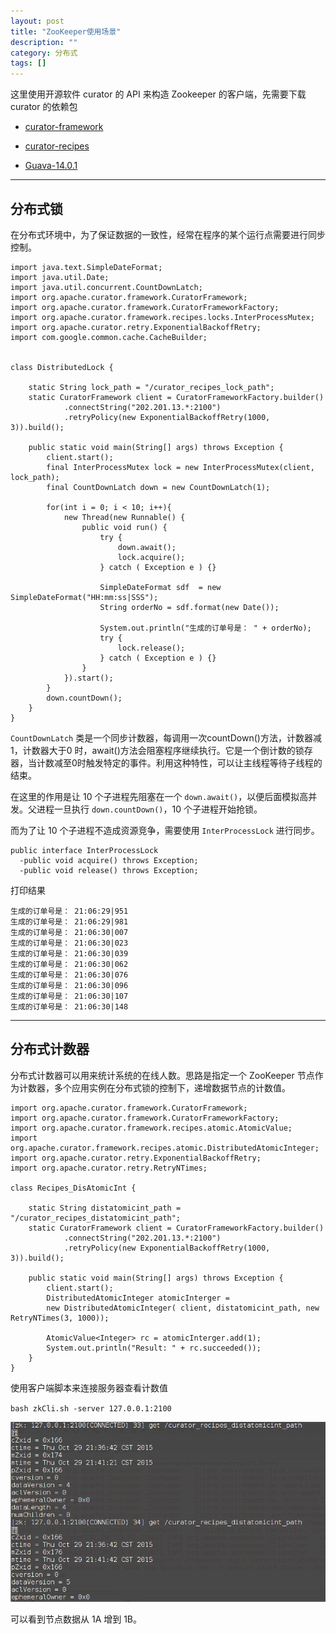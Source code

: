 ```yaml
---
layout: post
title: "ZooKeeper使用场景"
description: ""
category: 分布式
tags: []
---
```


这里使用开源软件 curator 的 API 来构造 Zookeeper 的客户端，先需要下载 curator 的依赖包

* [curator-framework](http://mvnrepository.com/artifact/org.apache.curator/curator-framework/2.3.0)

* [curator-recipes](http://maven.outofmemory.cn/org.apache.curator/curator-recipes/2.4.2/)

* [Guava-14.0.1](http://maven.outofmemory.cn/com.google.guava/guava/14.0.1/)


----------------------

## 分布式锁

在分布式环境中，为了保证数据的一致性，经常在程序的某个运行点需要进行同步控制。

```
import java.text.SimpleDateFormat;
import java.util.Date;
import java.util.concurrent.CountDownLatch;
import org.apache.curator.framework.CuratorFramework;
import org.apache.curator.framework.CuratorFrameworkFactory;
import org.apache.curator.framework.recipes.locks.InterProcessMutex;
import org.apache.curator.retry.ExponentialBackoffRetry;
import com.google.common.cache.CacheBuilder;


class DistributedLock {
    
    static String lock_path = "/curator_recipes_lock_path";
    static CuratorFramework client = CuratorFrameworkFactory.builder()
            .connectString("202.201.13.*:2100")
            .retryPolicy(new ExponentialBackoffRetry(1000, 3)).build();
    
    public static void main(String[] args) throws Exception {
        client.start();
        final InterProcessMutex lock = new InterProcessMutex(client, lock_path);
        final CountDownLatch down = new CountDownLatch(1);
        
        for(int i = 0; i < 10; i++){
            new Thread(new Runnable() {
                public void run() {
                    try {
                        down.await();
                        lock.acquire();
                    } catch ( Exception e ) {}
                    
                    SimpleDateFormat sdf  = new SimpleDateFormat("HH:mm:ss|SSS");
                    String orderNo = sdf.format(new Date());
                    
                    System.out.println("生成的订单号是： " + orderNo);
                    try {
                        lock.release();
                    } catch ( Exception e ) {}
                }
            }).start();
        }
        down.countDown();
    }
}
```

`CountDownLatch` 类是一个同步计数器，每调用一次countDown()方法，计数器减1，计数器大于0 时，await()方法会阻塞程序继续执行。它是一个倒计数的锁存器，当计数减至0时触发特定的事件。利用这种特性，可以让主线程等待子线程的结束。

在这里的作用是让 10 个子进程先阻塞在一个 `down.await()`，以便后面模拟高并发。父进程一旦执行 `down.countDown()`，10 个子进程开始抢锁。

而为了让 10 个子进程不造成资源竞争，需要使用 `InterProcessLock` 进行同步。

```
public interface InterProcessLock
  -public void acquire() throws Exception;
  -public void release() throws Exception;
```

打印结果

```
生成的订单号是： 21:06:29|951
生成的订单号是： 21:06:29|981
生成的订单号是： 21:06:30|007
生成的订单号是： 21:06:30|023
生成的订单号是： 21:06:30|039
生成的订单号是： 21:06:30|062
生成的订单号是： 21:06:30|076
生成的订单号是： 21:06:30|096
生成的订单号是： 21:06:30|107
生成的订单号是： 21:06:30|148
```

------------------------

## 分布式计数器

分布式计数器可以用来统计系统的在线人数。思路是指定一个 ZooKeeper 节点作为计数器，多个应用实例在分布式锁的控制下，递增数据节点的计数值。

```
import org.apache.curator.framework.CuratorFramework;
import org.apache.curator.framework.CuratorFrameworkFactory;
import org.apache.curator.framework.recipes.atomic.AtomicValue;
import org.apache.curator.framework.recipes.atomic.DistributedAtomicInteger;
import org.apache.curator.retry.ExponentialBackoffRetry;
import org.apache.curator.retry.RetryNTimes;

class Recipes_DisAtomicInt {
    
    static String distatomicint_path = "/curator_recipes_distatomicint_path";
    static CuratorFramework client = CuratorFrameworkFactory.builder()
            .connectString("202.201.13.*:2100")
            .retryPolicy(new ExponentialBackoffRetry(1000, 3)).build();
    
    public static void main(String[] args) throws Exception {
        client.start();
        DistributedAtomicInteger atomicInterger = 
        new DistributedAtomicInteger( client, distatomicint_path, new RetryNTimes(3, 1000));
        
        AtomicValue<Integer> rc = atomicInterger.add(1);
        System.out.println("Result: " + rc.succeeded());
    }
}
```

使用客户端脚本来连接服务器查看计数值

`bash zkCli.sh -server 127.0.0.1:2100`

![图片](/assets/images/zookeeper-scene.png)

可以看到节点数据从 1A 增到 1B。
